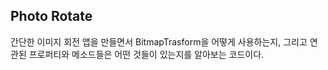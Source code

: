 ﻿## Photo Rotate
간단한 이미지 회전 앱을 만들면서 BitmapTrasform을 어떻게 사용하는지, 그리고 연관된 프로퍼티와 메소드들은 어떤 것들이 있는지를 알아보는 코드이다.
